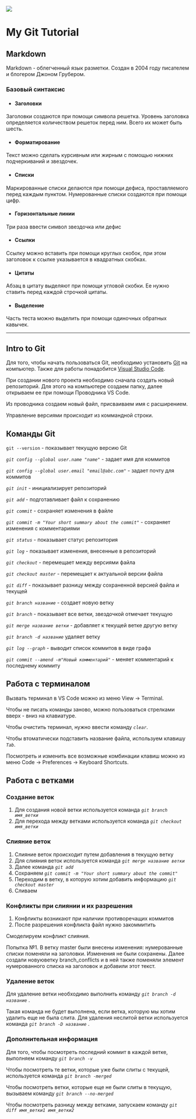 ![](https://git-scm.com/images/logos/1color-darkbg@2x.png)
 # My Git Tutorial
## __Markdown__
Markdown - облегченный язык разметки. Создан в 2004 году писателем и блогером Джоном Грубером.
### __Базовый синтаксис__
* #### __Заголовки__
Заголовки создаются при помощи символа решетка.  Уровень заголовка определяется количеством решеток перед ним. Всего их может быть шесть. 

* #### __Форматирование__
Текст можно сделать курсивным или жирным с помощью нижних подчеркиваний и звездочек.


* #### __Списки__

Маркированные списки делаются при помощи дефиса, проставляемого перед каждым пунктом.
Нумерованные списки создаются при помощи цифр.

* #### __Горизонтальные линии__
Три раза ввести символ звездочка или дефис
* #### __Ссылки__
Ссылку можно вставить при помощи круглых скобок, при этом заголовок к ссылке указывается в квадратных скобках.
* #### __Цитаты__
Абзац в цитату выделяют при помощи угловой скобки. Ее нужно ставить перед каждой строчкой цитаты.
* #### __Выделение__
Часть теста можно выделить при помощи одиночных обратных кавычек. 
___
## __Intro to Git__
Для того, чтобы начать пользоваться Git, необходимо установить [Git](https://git-scm.com/download/mac) на компьютер.
Также для работы понадобится [Visual Studio Code](https://code.visualstudio.com).

При создании нового проекта необходимо сначала создать новый репозиторий. Для этого на компьютере создаем папку, далее открываем ее при помощи Проводника VS Code.

Из проводника создаем новый файл, присваиваем имя с расширением.

Управление версиями происходит из коммандной строки.

## **Команды Git**

`git --version` - показывает текущую версию Git 

*`git config --global user.name "name"`* - задает имя для коммитов

*`git config --global user.email "email@abc.com"`* - задает почту для коммитов

*`git init`* - инициализирует репозиторий

*`git add`* - подготавливает файл к сохранению

*`git commit`* - сохраняет изменения в файле

*`git commit -m "Your short summary about the commit"`* - сохраняет изменения с комментариями

*`git status`* - показывает статус репозитория

*`git log`* - показывает изменения, внесенные в репозиторий

*`git checkout`* - перемещает между версиями файла

*`git checkout master`* - перемещает к актуальной версии файла

*`git diff`* - показывает разницу между сохраненной версией файла и текущей

*`git branch название`* - создает новую ветку

*`git branch`* - показывает все ветки, звездочкой отмечает текущую

*`git merge название ветки`* - добавляет к текущей ветке другую ветку

*`git branch -d название`* удаляет ветку

*`git log --graph`* - выводит список коммитов в виде графа

*`git commit --amend -m"Новый комментарий"`* - меняет комментарий к последнему коммиту 

## **Работа с терминалом**
Вызвать терминал в VS Code можно из меню View -> Terminal.

Чтобы не писать команды заново, можно пользоваться стрелками вверх - вниз на клавиатуре.

Чтобы очистить терминал, нужно ввести команду *`clear`*.

Чтобы втоматически подставить название файла, используем клавишу *`Tab`*.

Посмотреть и изменить все возможные комбинации клавиш можно из меню Code -> Preferences -> Keyboard Shortcuts.

## **Работа с ветками**
### __Создание веток__
1. Для создания новой ветки используется команда *`git branch имя_ветки`*
2. Для перехода между ветками используется команда *`git checkout имя_ветки`*
### __Слияние веток__
1. Слияние веток происходит путем добавления в текущую ветку
2. Для слияния веток используется команда *`git merge название ветки`* 
3. Далее команда *`git add`*
4. Сохраняем *`git commit -m "Your short summary about the commit"`* 
5. Переходим в ветку, в которую хотим добавить информацию *`git checkout master`*
6. Сливаем
### Конфликты при слиянии и их разрешения
1. Конфликты возникают при наличии противоречащих коммитов
2. После разрешения конфликта файл нужно закоммитить

Смоделируем конфликт слияния.

Попытка №1.
В ветку master были внесены изменения: нумерованные списки поменяли на заголовки. Изменения не были сохранены. Далее создали новуюветку branch_conflicts и в ней также поменяли элемент нумерованного списка на заголовок и добавили этот текст. 


### __Удаление веток__

Для удаление ветки необходимо выполнить команду *`git branch -d название`* . 

Такая команда не будет выполнена, если ветка, которую мы хотим удалить еще не была слита.
Для удаления неслитой ветки используется команда *`git branch -D название`* . 

### __Дополнительная информация__ 

Для того, чтобы посмотреть последний коммит в каждой ветке, выполняем команду *`git branch -v`* 

Чтобы посмотреть те ветки, которые уже были слиты с текущей, используется команда *`git branch -merged`* 

Чтобы посмотреть ветки, которые еще не были слиты в текущую, вызываем команду *`git branch --no-merged`* 

Чтобы посмотреть разницу между ветками, запускаем команду *`git diff имя_ветки1 имя_ветки2`* 






